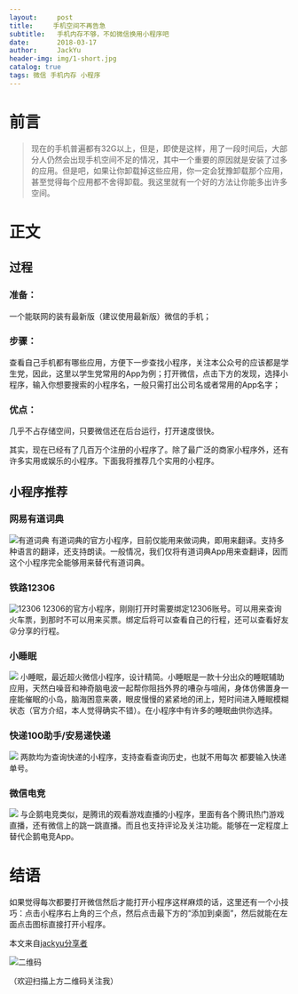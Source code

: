 ```yaml
---
layout:     post
title:     手机空间不再告急
subtitle:   手机内存不够，不如微信换用小程序吧
date:       2018-03-17
author:     JackYu
header-img: img/1-short.jpg
catalog: true
tags: 微信 手机内存 小程序
---
```


# 前言

>现在的手机普遍都有32G以上，但是，即使是这样，用了一段时间后，大部分人仍然会出现手机空间不足的情况，其中一个重要的原因就是安装了过多的应用。但是吧，如果让你卸载掉这些应用，你一定会犹豫卸载那个应用，甚至觉得每个应用都不舍得卸载。我这里就有一个好的方法让你能多出许多空间。

# 正文

## 过程
### 准备：
一个能联网的装有最新版（建议使用最新版）微信的手机；

### 步骤：
查看自己手机都有哪些应用，方便下一步查找小程序，关注本公众号的应该都是学生党，因此，这里以学生党常用的App为例；打开微信，点击下方的发现，选择小程序，输入你想要搜索的小程序名，一般只需打出公司名或者常用的App名字；

### 优点：
几乎不占存储空间，只要微信还在后台运行，打开速度很快。

其实，现在已经有了几百万个注册的小程序了。除了最广泛的商家小程序外，还有许多实用或娱乐的小程序。下面我将推荐几个实用的小程序。

## 小程序推荐

### 网易有道词典
![有道词典](https://raw.githubusercontent.com/jackyu0915/jackyu0915.github.io/master/img/1-wycd.png)
有道词典的官方小程序，目前仅能用来做词典，即用来翻译。支持多种语言的翻译，还支持朗读。一般情况，我们仅将有道词典App用来查翻译，因而这个小程序完全能够用来替代有道词典。

### 铁路12306
![12306](https://raw.githubusercontent.com/jackyu0915/jackyu0915.github.io/master/img/1-12306.png)
12306的官方小程序，刚刚打开时需要绑定12306账号。可以用来查询火车票，到那时不可以用来买票。绑定后将可以查看自己的行程，还可以查看好友😜分享的行程。

### 小睡眠
![](https://raw.githubusercontent.com/jackyu0915/jackyu0915.github.io/master/img/1-xsm.jpg)
小睡眠，最近超火微信小程序，设计精简。小睡眠是一款十分出众的睡眠辅助应用，天然白噪音和神奇脑电波一起帮你阻挡外界的嘈杂与喧闹，身体仿佛置身一座能催眠的小岛，脑海困意来袭，眼皮慢慢的紧紧地的闭上，短时间进入睡眠模糊状态（官方介绍，本人觉得确实不错）。在小程序中有许多的睡眠曲供你选择。

### 快递100助手/安易递快递
![](https://raw.githubusercontent.com/jackyu0915/jackyu0915.github.io/master/img/1-kd.png)
两款均为查询快递的小程序，支持查看查询历史，也就不用每次 都要输入快递单号。

### 微信电竞
![](https://raw.githubusercontent.com/jackyu0915/jackyu0915.github.io/master/img/1-xyx.png)
与企鹅电竞类似，是腾讯的观看游戏直播的小程序，里面有各个腾讯热门游戏直播，还有微信上的跳一跳直播。而且也支持评论及关注功能。能够在一定程度上替代企鹅电竞App。

# 结语
如果觉得每次都要打开微信然后才能打开小程序这样麻烦的话，这里还有一个小技巧：点击小程序右上角的三个点，然后点击最下方的“添加到桌面”，然后就能在左面点击图标直接打开小程序。

本文来自[jackyu分享者](http://mp.weixin.qq.com/s/RKBKR_kgGFEh8BzEe_Ab6A)

![二维码](https://raw.githubusercontent.com/jackyu0915/jackyu0915.github.io/master/img/gzhewm.jpg)

（欢迎扫描上方二维码关注我）
